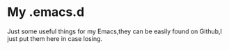# My .emacs.d

Just some useful things for my Emacs,they can be easily found on Github,I just put them here in case losing.
